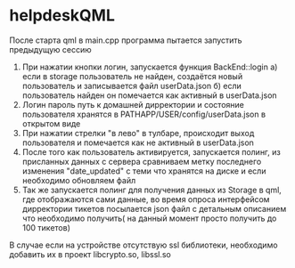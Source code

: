 # helpdeskQML
После старта qml в main.cpp программа пытается запустить предыдущую сессию

1. При нажатии кнопки логин, запускается функция BackEnd::login
  а) если в storage пользователь не найден, создаётся новый пользователь и записывается файл userData.json
  б) если пользователь найден он помечается как активный в userData.json
2. Логин пароль путь к домашней дирректории и состояние пользователя хранятся в PATHAPP/USER/config/userData.json в открытом виде
3. При нажатии стрелки "в лево" в тулбаре, происходит выход пользователя и помечается как не активный в userData.json
4. После того как пользователь активируется, запускается полинг, из присланных данных с сервера сравниваем метку последнего изменения "date_updated" c теми что хранятся на диске и если необходимо обновляем файл
5. Так же запускается полинг для получения данных из Storage в qml, где отображаются сами данные, во время опроса интерфейсом дирректории тикетов посылается json файл с детальным описанием что необходимо получить( на данный момент просто получить до 100 тикетов)

В случае если на устройстве отсутствую ssl библиотеки, необходимо добавить их в проект libcrypto.so, libssl.so
